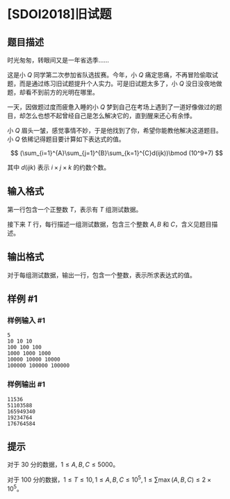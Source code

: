 # [SDOI2018]旧试题

## 题目描述

时光匆匆，转眼间又是一年省选季……

这是小 $Q$ 同学第二次参加省队选拔赛。今年，小 $Q$ 痛定思痛，不再冒险偷取试题，而是通过练习旧试题提升个人实力。可是旧试题太多了，小 $Q$ 没日没夜地做题，却看不到前方的光明在哪里。

一天，因做题过度而疲惫入睡的小 $Q$ 梦到自己在考场上遇到了一道好像做过的题目，却怎么也想不起曾经自己是怎么解决它的，直到醒来还心有余悸。

小 $Q$ 眉头一皱，感觉事情不妙，于是他找到了你，希望你能教他解决这道题目。小 $Q$ 依稀记得题目要计算如下表达式的值。

$$
(\sum_{i=1}^{A}\sum_{j=1}^{B}\sum_{k=1}^{C}d(ijk))\bmod (10^9+7)
$$

其中 $d(ijk)$ 表示 $i × j × k$ 的约数个数。

## 输入格式

第一行包含一个正整数 $T$，表示有 $T$ 组测试数据。

接下来 $T$ 行，每行描述一组测试数据，包含三个整数 $A, B$ 和 $C$，含义见题目描述。

## 输出格式

对于每组测试数据，输出一行，包含一个整数，表示所求表达式的值。

## 样例 #1

### 样例输入 #1
```
5
10 10 10
100 100 100
1000 1000 1000
10000 10000 10000
100000 100000 100000
```

### 样例输出 #1

```
11536
51103588
165949340
19234764
176764584
```

## 提示

对于 $30$ 分的数据，$1 ≤ A, B, C ≤ 5000$。

对于 $100$ 分的数据，$1 ≤ T ≤ 10, 1 ≤ A, B, C ≤ 10^5, 1 ≤ \sum{\max(A, B, C)} ≤ 2 \times 10^5$。

